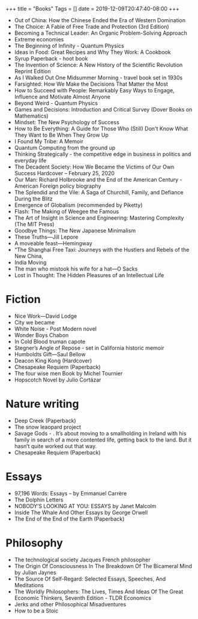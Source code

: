 +++
title = "Books"
Tags = []
date = 2019-12-09T20:47:40-08:00
+++

* Out of China: How the Chinese Ended the Era of Western Domination 
* The Choice: A Fable of Free Trade and Protection (3rd Edition) 
* Becoming a Technical Leader: An Organic Problem-Solving Approach
* Extreme economies
* The Beginning of Infinity - Quantum Physics
* Ideas in Food: Great Recipes and Why They Work: A Cookbook
* Syrup Paperback -  hoot book
* The Invention of Science: A New History of the Scientific Revolution Reprint Edition
* As I Walked Out One Midsummer Morning - travel book set in 1930s
* Farsighted: How We Make the Decisions That Matter the Most
* How to Succeed with People: Remarkably Easy Ways to Engage, Influence and Motivate Almost Anyone
* Beyond Weird - Quantum Physics
* Games and Decisions: Introduction and Critical Survey (Dover Books on Mathematics)
* Mindset: The New Psychology of Success
* How to Be Everything: A Guide for Those Who (Still) Don't Know What They Want to Be When They Grow Up
* I Found My Tribe: A Memoir
* Quantum Computing from the ground up
* Thinking Strategically - the competitive edge in business in politics and everyday life
* The Decadent Society: How We Became the Victims of Our Own Success Hardcover – February 25, 2020
* Our Man: Richard Holbrooke and the End of the American Century - American Foreign policy biography
* The Splendid and the Vile: A Saga of Churchill, Family, and Defiance During the Blitz
* Emergence of Globalism (recommended by Piketty)
* Flash: The Making of Weegee the Famous
* The Art of Insight in Science and Engineering: Mastering Complexity (The MIT Press)
* Goodbye Things: The New Japanese Minimalism
* These Truths—Jill Lepore
* A moveable feast—Hemingway
* “The Shanghai Free Taxi: Journeys with the Hustlers and Rebels of the New China,
* India Moving
* The man who mistook his wife for a hat—O Sacks
* Lost in Thought: The Hidden Pleasures of an Intellectual Life

# Fiction
* Nice Work—David Lodge
* City we became
* White Noise - Post Modern novel
* Wonder Boys Chabon
* In Cold Blood truman capote
* Stegner’s Angle of Repose - set in California historic memoir
* Humboldts Gift—Saul Bellow
* Deacon King Kong (Hardcover)
* Chesapeake Requiem (Paperback)
* The four wise men Book by Michel Tournier
* Hopscotch Novel by Julio Cortázar

# Nature writing
* Deep Creek (Paperback)
* The snow leaopard project
* Savage Gods - . It’s about moving to a smallholding in Ireland with his family in search of a more contented life, getting back to the land. But it hasn’t quite worked out that way.
* Chesapeake Requiem (Paperback)

# Essays
* 97,196 Words: Essays – by Emmanuel Carrère
* The Dolphin Letters
* NOBODY’S LOOKING AT YOU: ESSAYS by Janet Malcolm
* Inside The Whale And Other Essays by George Orwell
* The End of the End of the Earth (Paperback)

# Philosophy
* The technological society Jacques French philosopher
* The Origin Of Consciousness In The Breakdown Of The Bicameral Mind by Julian Jaynes
* The Source Of Self-Regard: Selected Essays, Speeches, And Meditations
* The Worldly Philosophers: The Lives, Times And Ideas Of The Great Economic Thinkers, Seventh Edition - TLDR Economics
* Jerks and other Philosophical Misadventures
* How to be a Stoic 
